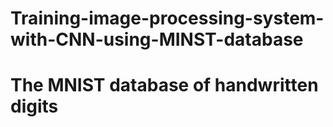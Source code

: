 # Training-image-processing-system-with-CNN-using-MINST-database
# The MNIST database of handwritten digits
